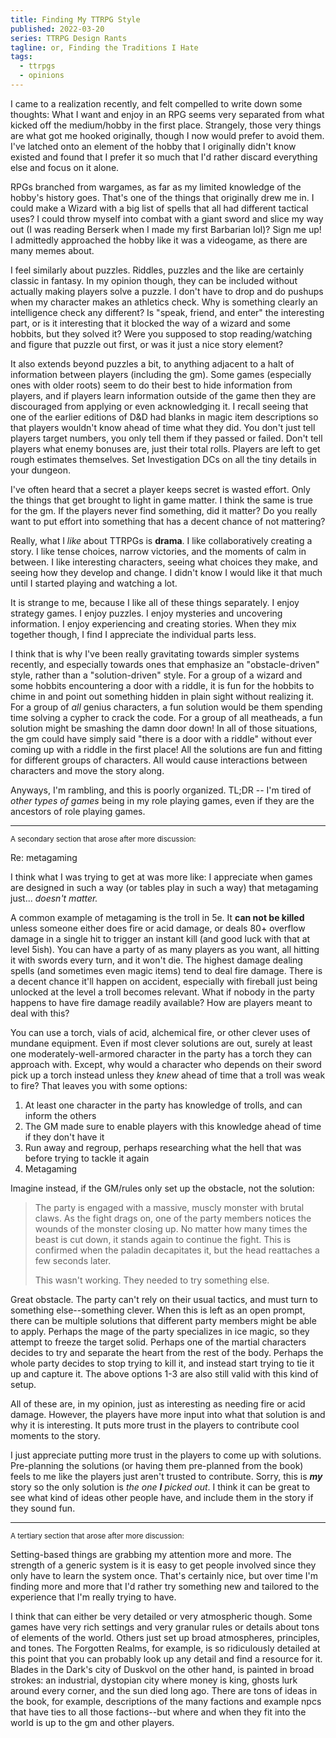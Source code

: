 ```yaml
---
title: Finding My TTRPG Style
published: 2022-03-20
series: TTRPG Design Rants
tagline: or, Finding the Traditions I Hate
tags:
  - ttrpgs
  - opinions
---
```


I came to a realization recently, and felt compelled to write down some
thoughts: What I want and enjoy in an RPG seems very separated from what kicked
off the medium/hobby in the first place. Strangely, those very things are what
got me hooked originally, though I now would prefer to avoid them. I've latched
onto an element of the hobby that I originally didn't know existed and found
that I prefer it so much that I'd rather discard everything else and focus on it
alone.

RPGs branched from wargames, as far as my limited knowledge of the hobby's
history goes. That's one of the things that originally drew me in. I could make
a Wizard with a big list of spells that all had different tactical uses? I could
throw myself into combat with a giant sword and slice my way out (I was reading
Berserk when I made my first Barbarian lol)? Sign me up! I admittedly approached
the hobby like it was a videogame, as there are many memes about.

I feel similarly about puzzles. Riddles, puzzles and the like are certainly
classic in fantasy. In my opinion though, they can be included without actually
making players solve a puzzle. I don't have to drop and do pushups when my
character makes an athletics check. Why is something clearly an intelligence
check any different? Is "speak, friend, and enter" the interesting part, or is
it interesting that it blocked the way of a wizard and some hobbits, but they
solved it? Were you supposed to stop reading/watching and figure that puzzle out
first, or was it just a nice story element?

It also extends beyond puzzles a bit, to anything adjacent to a halt of
information between players (including the gm). Some games (especially ones with
older roots) seem to do their best to hide information from players, and if
players learn information outside of the game then they are discouraged from
applying or even acknowledging it. I recall seeing that one of the earlier
editions of D&D had blanks in magic item descriptions so that players wouldn't
know ahead of time what they did. You don't just tell players target numbers,
you only tell them if they passed or failed. Don't tell players what enemy
bonuses are, just their total rolls. Players are left to get rough estimates
themselves. Set Investigation DCs on all the tiny details in your dungeon.

I've often heard that a secret a player keeps secret is wasted effort. Only the
things that get brought to light in game matter. I think the same is true for
the gm. If the players never find something, did it matter? Do you really want
to put effort into something that has a decent chance of not mattering?

Really, what I _like_ about TTRPGs is **drama**. I like collaboratively creating
a story. I like tense choices, narrow victories, and the moments of calm in
between. I like interesting characters, seeing what choices they make, and
seeing how they develop and change. I didn't know I would like it that much
until I started playing and watching a lot.

It is strange to me, because I like all of these things separately. I enjoy
strategy games. I enjoy puzzles. I enjoy mysteries and uncovering information. I
enjoy experiencing and creating stories. When they mix together though, I find I
appreciate the individual parts less.

I think that is why I've been really gravitating towards simpler systems
recently, and especially towards ones that emphasize an "obstacle-driven" style,
rather than a "solution-driven" style. For a group of a wizard and some hobbits
encountering a door with a riddle, it is fun for the hobbits to chime in and
point out something hidden in plain sight without realizing it. For a group of
_all_ genius characters, a fun solution would be them spending time solving a
cypher to crack the code. For a group of all meatheads, a fun solution might be
smashing the damn door down! In all of those situations, the gm could have
simply said "there is a door with a riddle" without ever coming up with a riddle
in the first place! All the solutions are fun and fitting for different groups
of characters. All would cause interactions between characters and move the
story along.

Anyways, I'm rambling, and this is poorly organized. TL;DR -- I'm tired of
_other types of games_ being in my role playing games, even if they are the
ancestors of role playing games.

---

<small class="muted">
A secondary section that arose after more discussion:
</small>

Re: metagaming

I think what I was trying to get at was more like: I appreciate when games are
designed in such a way (or tables play in such a way) that metagaming just...
_doesn't matter._

A common example of metagaming is the troll in 5e. It **can not be killed**
unless someone either does fire or acid damage, or deals 80+ overflow damage in
a single hit to trigger an instant kill (and good luck with that at level 5ish).
You can have a party of as many players as you want, all hitting it with swords
every turn, and it won't die. The highest damage dealing spells (and sometimes
even magic items) tend to deal fire damage. There is a decent chance it'll
happen on accident, especially with fireball just being unlocked at the level a
troll becomes relevant. What if nobody in the party happens to have fire damage
readily available? How are players meant to deal with this?

You can use a torch, vials of acid, alchemical fire, or other clever uses of
mundane equipment. Even if most clever solutions are out, surely at least one
moderately-well-armored character in the party has a torch they can approach
with. Except, why would a character who depends on their sword pick up a torch
instead unless they _knew_ ahead of time that a troll was weak to fire? That
leaves you with some options:

1. At least one character in the party has knowledge of trolls, and can inform
   the others
2. The GM made sure to enable players with this knowledge ahead of time if they don't have it
3. Run away and regroup, perhaps researching what the hell that was before trying to tackle it again
4. Metagaming

Imagine instead, if the GM/rules only set up the obstacle, not the solution:

> The party is engaged with a massive, muscly monster with brutal claws. As the
> fight drags on, one of the party members notices the wounds of the monster
> closing up. No matter how many times the beast is cut down, it stands again to
> continue the fight. This is confirmed when the paladin decapitates it, but the
> head reattaches a few seconds later.
>
> This wasn't working. They needed to try something else.

Great obstacle. The party can't rely on their usual tactics, and must turn to
something else--something clever. When this is left as an open prompt, there can
be multiple solutions that different party members might be able to apply.
Perhaps the mage of the party specializes in ice magic, so they attempt to
freeze the target solid. Perhaps one of the martial characters decides to try
and separate the heart from the rest of the body. Perhaps the whole party
decides to stop trying to kill it, and instead start trying to tie it up and
capture it. The above options 1-3 are also still valid with this kind of setup.

All of these are, in my opinion, just as interesting as needing fire or acid
damage. However, the players have more input into what that solution is and why
it is interesting. It puts more trust in the players to contribute cool moments
to the story.

I just appreciate putting more trust in the players to come up with solutions.
Pre-planning the solutions (or having them pre-planned from the book) feels to
me like the players just aren't trusted to contribute. Sorry, this is _**my**_
story so the only solution is _the one **I** picked out_. I think it can be
great to see what kind of ideas other people have, and include them in the story
if they sound fun.

---

<small class="muted">
A tertiary section that arose after more discussion:
</small>

Setting-based things are grabbing my attention more and more. The strength of a
generic system is it is easy to get people involved since they only have to
learn the system once. That's certainly nice, but over time I'm finding more and
more that I'd rather try something new and tailored to the experience that I'm
really trying to have.

I think that can either be very detailed or very atmospheric though. Some games
have very rich settings and very granular rules or details about tons of
elements of the world. Others just set up broad atmospheres, principles, and
tones. The Forgotten Realms, for example, is so ridiculously detailed at this
point that you can probably look up any detail and find a resource for it.
Blades in the Dark's city of Duskvol on the other hand, is painted in broad
strokes: an industrial, dystopian city where money is king, ghosts lurk around
every corner, and the sun died long ago. There are tons of ideas in the book,
for example, descriptions of the many factions and example npcs that have ties
to all those factions--but where and when they fit into the world is up to the
gm and other players.
